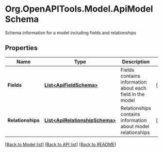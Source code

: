 # Org.OpenAPITools.Model.ApiModelSchema
Schema information for a model including fields and relationships

## Properties

Name | Type | Description | Notes
------------ | ------------- | ------------- | -------------
**Fields** | [**List&lt;ApiFieldSchema&gt;**](ApiFieldSchema.md) | Fields contains information about each field in the model | [optional] 
**Relationships** | [**List&lt;ApiRelationshipSchema&gt;**](ApiRelationshipSchema.md) | Relationships contains information about model relationships | [optional] 

[[Back to Model list]](../README.md#documentation-for-models) [[Back to API list]](../README.md#documentation-for-api-endpoints) [[Back to README]](../README.md)

